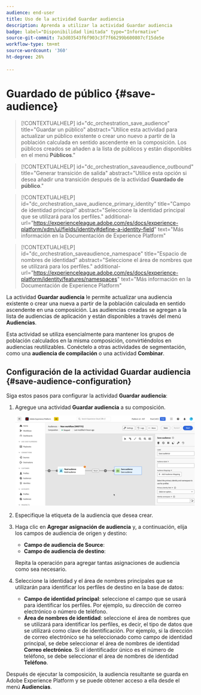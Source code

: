 ```yaml
---
audience: end-user
title: Uso de la actividad Guardar audiencia
description: Aprenda a utilizar la actividad Guardar audiencia
badge: label="Disponibilidad limitada" type="Informative"
source-git-commit: 7a3d03543f6f903c3f7f66299b600807cf15de5e
workflow-type: tm+mt
source-wordcount: '360'
ht-degree: 26%

---
```



# Guardado de público {#save-audience}

>[!CONTEXTUALHELP]
>id="dc_orchestration_save_audience"
>title="Guardar un público"
>abstract="Utilice esta actividad para actualizar un público existente o crear uno nuevo a partir de la población calculada en sentido ascendente en la composición. Los públicos creados se añaden a la lista de públicos y están disponibles en el menú **Públicos**."

>[!CONTEXTUALHELP]
>id="dc_orchestration_saveaudience_outbound"
>title="Generar transición de salida"
>abstract="Utilice esta opción si desea añadir una transición después de la actividad **Guardado de público**."

>[!CONTEXTUALHELP]
>id="dc_orchestration_save_audience_primary_identity"
>title="Campo de identidad principal"
>abstract="Seleccione la identidad principal que se utilizará para los perfiles."
>additional-url="https://experienceleague.adobe.com/es/docs/experience-platform/xdm/ui/fields/identity#define-a-identity-field" text="Más información en la Documentación de Experience Platform"

>[!CONTEXTUALHELP]
>id="dc_orchestration_saveaudience_namespace"
>title="Espacio de nombres de identidad"
>abstract="Seleccione el área de nombres que se utilizará para los perfiles."
>additional-url="https://experienceleague.adobe.com/es/docs/experience-platform/identity/features/namespaces" text="Más información en la Documentación de Experience Platform"

La actividad **Guardar audiencia** le permite actualizar una audiencia existente o crear una nueva a partir de la población calculada en sentido ascendente en una composición. Las audiencias creadas se agregan a la lista de audiencias de aplicación y están disponibles a través del menú **Audiencias**.

Esta actividad se utiliza esencialmente para mantener los grupos de población calculados en la misma composición, convirtiéndolos en audiencias reutilizables. Conéctelo a otras actividades de segmentación, como una **audiencia de compilación** o una actividad **Combinar**.

## Configuración de la actividad Guardar audiencia {#save-audience-configuration}

Siga estos pasos para configurar la actividad **Guardar audiencia**:

1. Agregue una actividad **Guardar audiencia** a su composición.

   ![](../assets/save-audience.png)

1. Especifique la etiqueta de la audiencia que desea crear.

1. Haga clic en **Agregar asignación de audiencia** y, a continuación, elija los campos de audiencia de origen y destino:

   * **Campo de audiencia de Source**:
   * **Campo de audiencia de destino**:

   Repita la operación para agregar tantas asignaciones de audiencia como sea necesario.

1. Seleccione la identidad y el área de nombres principales que se utilizarán para identificar los perfiles de destino en la base de datos:

   * **Campo de identidad principal**: seleccione el campo que se usará para identificar los perfiles. Por ejemplo, su dirección de correo electrónico o número de teléfono.
   * **Área de nombres de identidad**: seleccione el área de nombres que se utilizará para identificar los perfiles, es decir, el tipo de datos que se utilizará como clave de identificación. Por ejemplo, si la dirección de correo electrónico se ha seleccionado como campo de identidad principal, se debe seleccionar el área de nombres de identidad **Correo electrónico**. Si el identificador único es el número de teléfono, se debe seleccionar el área de nombres de identidad **Teléfono**.

Después de ejecutar la composición, la audiencia resultante se guarda en Adobe Experience Platform <!-- to check--> y se puede obtener acceso a ella desde el menú **Audiencias**.

<!--

## Example{#save-audience-example}

The following example illustrates a simple audience update from targeting. A scheduler is added to run the workflow once a month. A query recovers all the profiles subscribed to the different application services available. The **Save audience** activity updates the audience by deleting profiles that have unsubscribed from the service since the last workflow execution and by adding the newly subscribed profiles.
-->
